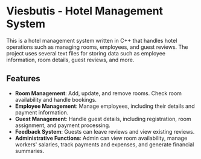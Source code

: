 # Viesbutis - Hotel Management System

This is a hotel management system written in C++ that handles hotel operations such as managing rooms, employees, and guest reviews. The project uses several text files for storing data such as employee information, room details, guest reviews, and more.

## Features
- **Room Management**: Add, update, and remove rooms. Check room availability and handle bookings.
- **Employee Management**: Manage employees, including their details and payment information.
- **Guest Management**: Handle guest details, including registration, room assignment, and payment processing.
- **Feedback System**: Guests can leave reviews and view existing reviews.
- **Administrative Functions**: Admin can view room availability, manage workers' salaries, track payments and expenses, and generate financial summaries.
